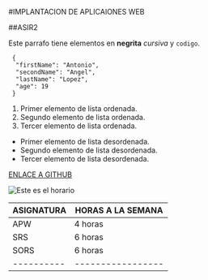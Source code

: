 #IMPLANTACION DE APLICAIONES WEB

##ASIR2

Este parrafo tiene elementos en **negrita** *cursiva* y `codigo`.

```
 {
  "firstName": "Antonio",
  "secondName": "Angel",
  "lastName": "Lopez",
  "age": 19
 }
```

1. Primer elemento de lista ordenada.
2. Segundo elemento de lista ordenada.
3. Tercer elemento de lista ordenada.

- Primer elemento de lista desordenada.
- Segundo elemento de lista desordenada.
- Tercer elemento de lista desordenada.

[ENLACE A GITHUB](https://github.com)

![Este es el horario](HORARIO.jpg)

| ASIGNATURA | HORAS A LA SEMANA |
| ---------- | ----------------- |
|    APW     |     4 horas       |
|    SRS     |     6 horas       |
|    SORS    |     6 horas       |
| ---------- | ----------------- |
